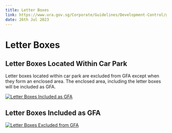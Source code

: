 ```yaml
---
title: Letter Boxes
link: https://www.ura.gov.sg/Corporate/Guidelines/Development-Control/gross-floor-area/GFA/LetterBoxes
date: 26th Jul 2023
---
```


# Letter Boxes

## Letter Boxes Located Within Car Park
Letter boxes located within car park are excluded from GFA except when they form an enclosed area. The enclosed area, including the letter boxes will be included as GFA.

[![Letter Boxes Included as GFA](https://www.ura.gov.sg/-/media/Corporate/Guidelines/Development-control/GFA/GFA-66A-Letterbox-area_GFA_final.jpg?h=625&w=1000)](https://www.ura.gov.sg/-/media/Corporate/Guidelines/Development-control/GFA/GFA-66A-Letterbox-area_GFA_final.jpg?h=625&w=1000)

## Letter Boxes Included as GFA 
[![Letter Boxes Excluded from GFA](https://www.ura.gov.sg/-/media/Corporate/Guidelines/Development-control/GFA/GFA-66B-Letterbox-area_non-GFA_v1.jpg?h=625&w=1000)](https://www.ura.gov.sg/-/media/Corporate/Guidelines/Development-control/GFA/GFA-66B-Letterbox-area_non-GFA_v1.jpg?h=625&w=1000)


